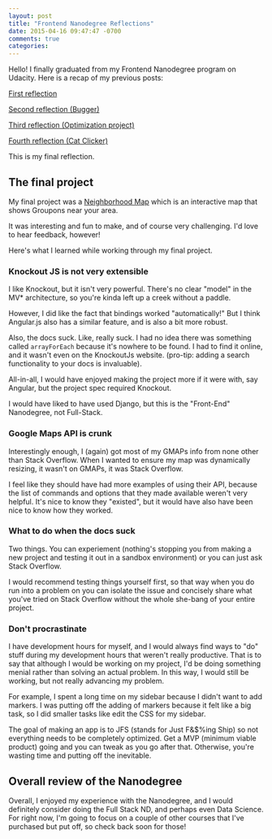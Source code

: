 ```yaml
---
layout: post
title: "Frontend Nanodegree Reflections"
date: 2015-04-16 09:47:47 -0700
comments: true
categories: 
---
```


Hello! I finally graduated from my Frontend Nanodegree program on Udacity. Here is a recap of my previous posts:

[First reflection](/blog/2014/10/31/reflection-on-nanodegree-pt-1/)

[Second reflection (Bugger)](/2014/12/17/re-making-the-frogger-game/)

[Third reflection (Optimization project)](/2015/01/20/optimizing-a-portfolio/)

[Fourth reflection (Cat Clicker)](/2015/02/08/javascript-design-patterns-reflections/)

This is my final reflection. 

## The final project

My final project was a [Neighborhood Map](/Neighborhood-Map) which is an interactive map that shows Groupons near your area.

It was interesting and fun to make, and of course very challenging. I'd love to hear feedback, however! 

Here's what I learned while working through my final project.

### Knockout JS is not very extensible 

I like Knockout, but it isn't very powerful. There's no clear "model" in the MV* architecture, so you're kinda left up a creek without a paddle. 

However, I did like the fact that bindings worked "automatically!" But I think Angular.js also has a similar feature, and is also a bit more robust. 

Also, the docs suck. Like, really suck. I had no idea there was something called `arrayForEach` because it's nowhere to be found. I had to find it online, and it wasn't even on the KnockoutJs website. (pro-tip: adding a search functionality to your docs is invaluable).

All-in-all, I would have enjoyed making the project more if it were with, say Angular, but the project spec required Knockout. 

I would have liked to have used Django, but this is the "Front-End" Nanodegree, not Full-Stack. 

### Google Maps API is crunk 

Interestingly enough, I (again) got most of my GMAPs info from none other than Stack Overflow. When I wanted to ensure my map was dynamically resizing, it wasn't on GMAPs, it was Stack Overflow. 

I feel like they should have had more examples of using their API, because the list of commands and options that they made available weren't very helpful. It's nice to know they "existed", but it would have also have been nice to know how they worked. 

### What to do when the docs suck 

Two things. You can experiement (nothing's stopping you from making a new project and testing it out in a sandbox environment) or you can just ask Stack Overflow. 

I would recommend testing things yourself first, so that way when you do run into a problem on you can isolate the issue and concisely share what you've tried on Stack Overflow without the whole she-bang of your entire project. 

### Don't procrastinate

I have development hours for myself, and I would always find ways to "do" stuff during my development hours that weren't really productive. That is to say that although I would be working on my project, I'd be doing something menial rather than solving an actual problem. In this way, I would still be working, but not really advancing my problem.

For example, I spent a long time on my sidebar because I didn't want to add markers. I was putting off the adding of markers because it felt like a big task, so I did smaller tasks like edit the CSS for my sidebar. 

The goal of making an app is to JFS (stands for Just F&$%ing Ship) so not everything needs to be completely optimized. Get a MVP (minimum viable product) going and you can tweak as you go after that. Otherwise, you're wasting time and putting off the inevitable. 

## Overall review of the Nanodegree

Overall, I enjoyed my experience with the Nanodegree, and I would definitely consider doing the Full Stack ND, and perhaps even Data Science. For right now, I'm going to focus on a couple of other courses that I've purchased but put off, so check back soon for those! 